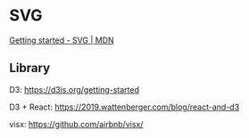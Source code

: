 # SVG

[Getting started - SVG | MDN](https://developer.mozilla.org/en-US/docs/Web/SVG/Tutorials/SVG_from_scratch/Getting_started)

## Library

D3: https://d3js.org/getting-started

D3 + React: https://2019.wattenberger.com/blog/react-and-d3 

visx: https://github.com/airbnb/visx/

